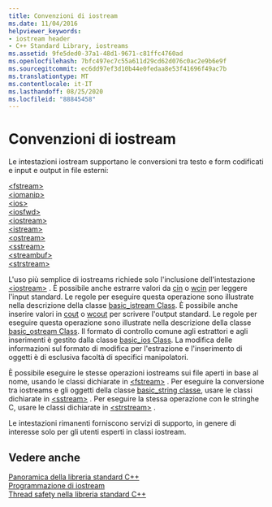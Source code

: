 ```yaml
---
title: Convenzioni di iostream
ms.date: 11/04/2016
helpviewer_keywords:
- iostream header
- C++ Standard Library, iostreams
ms.assetid: 9fe5ded0-37a1-48d1-9671-c81ffc4760ad
ms.openlocfilehash: 7bfc497ec7c55a611d29cd62d076c0ac2e9b6e9f
ms.sourcegitcommit: ec6dd97ef3d10b44e0fedaa8e53f41696f49ac7b
ms.translationtype: MT
ms.contentlocale: it-IT
ms.lasthandoff: 08/25/2020
ms.locfileid: "88845458"
---
```

# <a name="iostreams-conventions"></a>Convenzioni di iostream

Le intestazioni iostream supportano le conversioni tra testo e form codificati e input e output in file esterni:

[\<fstream>](../standard-library/fstream.md)\
[\<iomanip>](../standard-library/iomanip.md)\
[\<ios>](../standard-library/ios.md)\
[\<iosfwd>](../standard-library/iosfwd.md)\
[\<iostream>](../standard-library/iostream.md)\
[\<istream>](../standard-library/istream.md)\
[\<ostream>](../standard-library/ostream.md)\
[\<sstream>](../standard-library/sstream.md)\
[\<streambuf>](../standard-library/streambuf.md)\
[\<strstream>](../standard-library/strstream.md)

L'uso più semplice di iostreams richiede solo l'inclusione dell'intestazione [\<iostream>](../standard-library/iostream.md) . È possibile anche estrarre valori da [cin](../standard-library/iostream.md#cin) o [wcin](../standard-library/iostream.md#wcin) per leggere l'input standard. Le regole per eseguire questa operazione sono illustrate nella descrizione della classe [basic_istream Class](../standard-library/basic-istream-class.md). È possibile anche inserire valori in [cout](../standard-library/iostream.md#cout) o [wcout](../standard-library/iostream.md#wcout) per scrivere l'output standard. Le regole per eseguire questa operazione sono illustrate nella descrizione della classe [basic_ostream Class](../standard-library/basic-ostream-class.md). Il formato di controllo comune agli estrattori e agli inserimenti è gestito dalla classe [basic_ios Class](../standard-library/basic-ios-class.md). La modifica delle informazioni sul formato di modifica per l'estrazione e l'inserimento di oggetti è di esclusiva facoltà di specifici manipolatori.

È possibile eseguire le stesse operazioni iostreams sui file aperti in base al nome, usando le classi dichiarate in [\<fstream>](../standard-library/fstream.md) . Per eseguire la conversione tra iostreams e gli oggetti della classe [basic_string classe](../standard-library/basic-string-class.md), usare le classi dichiarate in [\<sstream>](../standard-library/sstream.md) . Per eseguire la stessa operazione con le stringhe C, usare le classi dichiarate in [\<strstream>](../standard-library/strstream.md) .

Le intestazioni rimanenti forniscono servizi di supporto, in genere di interesse solo per gli utenti esperti in classi iostream.

## <a name="see-also"></a>Vedere anche

[Panoramica della libreria standard C++](../standard-library/cpp-standard-library-overview.md)\
[Programmazione di iostream](../standard-library/iostream-programming.md)\
[Thread safety nella libreria standard C++](../standard-library/thread-safety-in-the-cpp-standard-library.md)
